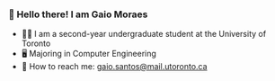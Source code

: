 ### 👋 Hello there! I am Gaio Moraes
- 👨‍🎓 I am a second-year undergraduate student at the University of Toronto
- 🖥️ Majoring in Computer Engineering
- 📧 How to reach me: gaio.santos@mail.utoronto.ca
